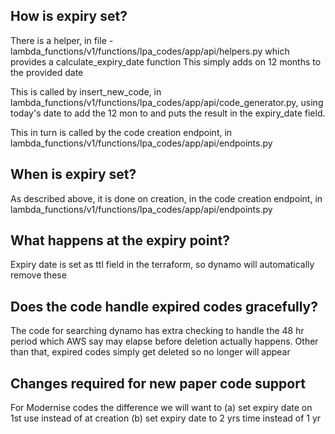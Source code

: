 ## How is expiry set?

There is a helper, in file -
lambda_functions/v1/functions/lpa_codes/app/api/helpers.py
  which provides a calculate_expiry_date function
This simply adds on 12 months to the provided date

This is called by insert_new_code,  in lambda_functions/v1/functions/lpa_codes/app/api/code_generator.py,  using today's date to add the 12 mon to and puts the result in the expiry_date field.

This in turn is called by the code creation endpoint, in lambda_functions/v1/functions/lpa_codes/app/api/endpoints.py

## When is expiry set?
As described above, it is done on creation, in the code creation endpoint, in lambda_functions/v1/functions/lpa_codes/app/api/endpoints.py

## What happens at the expiry point?
Expiry date is set as ttl field in the terraform, so dynamo will automatically remove these

## Does the code handle expired codes gracefully?
The code for searching dynamo has extra checking to handle the 48 hr period which AWS say may elapse before deletion actually happens. Other than that, expired codes simply get deleted so no longer will appear

## Changes required for new paper code support
For Modernise codes the difference we will want to
(a) set expiry date on 1st use instead of at creation
(b) set expiry date to 2 yrs time instead of 1 yr
